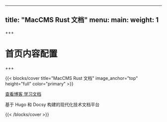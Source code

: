 
---
title: "MacCMS Rust 文档"
menu:
  main:
    weight: 1
---

+++
# 首页内容配置
+++

{{< blocks/cover title="MacCMS Rust 文档" image_anchor="top" height="full" color="primary" >}}
<div class="mx-auto">
	<a class="btn btn-lg btn-primary mr-3 mb-4" href="/blog/">
		查看博客 <i class="fas fa-arrow-alt-circle-right ml-2"></i>
	</a>
	<a class="btn btn-lg btn-secondary mr-3 mb-4" href="/docs/">
		学习文档 <i class="fas fa-book ml-2"></i>
	</a>
	<p class="lead mt-5">基于 Hugo 和 Docsy 构建的现代化技术文档平台</p>
</div>
{{< /blocks/cover >}}

